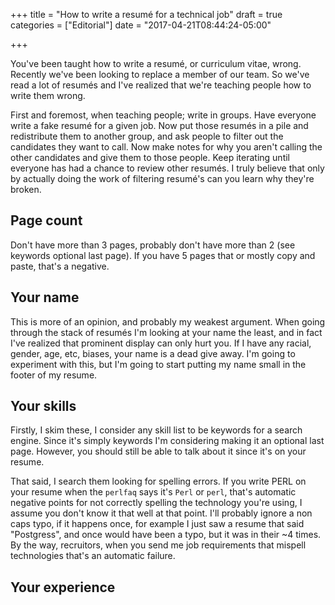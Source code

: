 +++
title = "How to write a resumé for a technical job"
draft = true
categories = ["Editorial"]
date = "2017-04-21T08:44:24-05:00"

+++

You've been taught how to write a resumé, or curriculum vitae, wrong. Recently we've been looking to replace a member 
of our team. So we've read a lot of resumés and I've realized that we're teaching people how to write them wrong.

First and foremost, when teaching people; write in groups. Have everyone write  a fake resumé for a given
job. Now put those resumés in a pile and redistribute them to another group, and ask people to filter out the
candidates they want to call. Now make notes for why you aren't calling the other candidates and give them to those
people. Keep iterating until everyone has had a chance to review other resumés. I truly believe that only by actually
doing the work of filtering resumé's can you learn why they're broken.

## Page count

Don't have more than 3 pages, probably don't have more than 2 (see keywords optional last page). If you have 5 pages
that or mostly copy and paste, that's a negative.

## Your name

This is more of an opinion, and probably my weakest argument. When going through the stack of resumés I'm looking at
your name the least, and in fact I've realized that prominent display can only hurt you. If I have any racial, gender,
age, etc, biases, your name is a dead give away. I'm going to experiment with this, but I'm going to start putting
my name small in the footer of my resume.

## Your skills

Firstly, I skim these, I consider any skill list to be keywords for a search engine. Since it's simply keywords I'm
considering making it an optional last page. However, you should still be able to talk about it since it's on your
resume.

That said, I search them looking for spelling errors. If you write PERL on your resume when the `perlfaq`  says it's
`Perl` or `perl`, that's automatic negative points for not correctly spelling the technology you're using, I assume you
don't know it that well at that point. I'll probably ignore a non caps typo, if it happens once, for example I just
saw a resume that said "Postgress", and once would have been a typo, but it was in their ~4 times. By the way,
recruitors, when you send me job requirements that mispell technologies that's an automatic failure.

## Your experience




